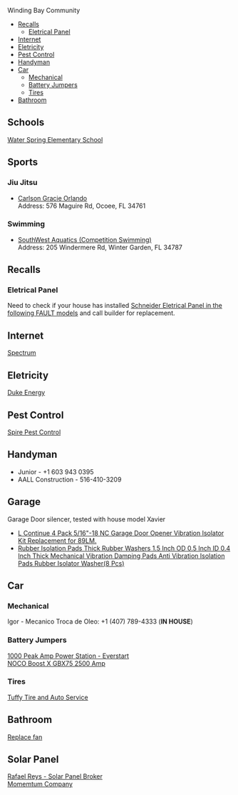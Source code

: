 Winding Bay Community

  * [Recalls](#recalls)
    + [Eletrical Panel](#eletrical-panel)
  * [Internet](#internet)
  * [Eletricity](#eletricity)
  * [Pest Control](#pest-control)
  * [Handyman](#handyman)
  * [Car](#car)
    + [Mechanical](#mechanical)
    + [Battery Jumpers](#battery-jumpers)
    + [Tires](#tires)
  * [Bathroom](#bathroom)

## Schools
[Water Spring Elementary School](https://waterspringes.ocps.net/)

## Sports
### Jiu Jitsu
- [Carlson Gracie Orlando](http://www.carlsongracieorlando.com/)  
  Address: 576 Maguire Rd, Ocoee, FL 34761
### Swimming
- [SouthWest Aquatics (Competition Swimming)](http://www.southwestaquatics.com/)  
  Address: 205 Windermere Rd, Winter Garden, FL 34787  

## Recalls
### Eletrical Panel
Need to check if your house has installed [Schneider Eletrical Panel in the following FAULT models](https://www.cpsc.gov/Recalls/2022/Schneider-ElectricTM-Recalls-1-4-Million-Electrical-Panels-Due-to-Thermal-Burn-and-Fire-Hazards) and call builder for replacement.

## Internet
[Spectrum](https://www.spectrum.com/)

## Eletricity
[Duke Energy](https://www.duke-energy.com)

## Pest Control
[Spire Pest Control](https://spirepest.com/)

## Handyman
- Junior - +1 603 943 0395  
- AALL Construction - 516-410-3209  

## Garage
Garage Door silencer, tested with house model Xavier
- [L Continue 4 Pack 5/16"-18 NC Garage Door Opener Vibration Isolator Kit Replacement for 89LM.](https://www.amazon.com/dp/B07KRDFBDR/ref=cm_sw_r_cp_api_i_W4231WY9P8HSD0AFN6GZ?_encoding=UTF8&psc=1)  
- [Rubber Isolation Pads Thick Rubber Washers 1.5 Inch OD 0.5 Inch ID 0.4 Inch Thick Mechanical Vibration Damping Pads Anti Vibration Isolation Pads Rubber Isolator Washer(8 Pcs)](https://www.amazon.com/dp/B09T93N359?ref_=cm_sw_r_apin_dp_2Y5NZKJKGSVTK9NGDWQF)  

## Car 
### Mechanical
Igor - Mecanico Troca de Oleo: +1 (407) 789-4333  (**IN HOUSE**)

### Battery Jumpers
[1000 Peak Amp Power Station - Everstart](https://www.walmart.com/ip/477068813)  
[NOCO Boost X GBX75 2500 Amp](https://a.co/d/4gqaNve)

### Tires
[Tuffy Tire and Auto Service](https://maps.app.goo.gl/HF9EfejcpSjzBVsU9?g_st=ic)

## Bathroom
[Replace fan](https://youtu.be/oxchN4cVX5Q)

## Solar Panel
[Rafael Reys - Solar Panel Broker](https://www.facebook.com/rafael.reyes.90260)  
[Momemtum Company](https://www.momentumsolar.com/)
